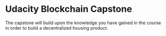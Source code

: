 # Udacity Blockchain Capstone

The capstone will build upon the knowledge you have gained in the course in order to build a decentralized housing product.
